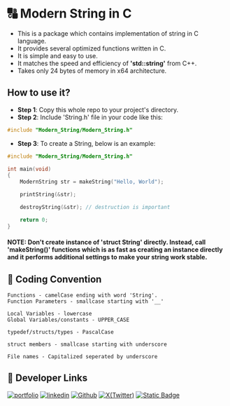 # 🔠 Modern String in C
- This is a package which contains implementation of string in C language. 
- It provides several optimized functions written in C.
- It is simple and easy to use.
- It matches the speed and efficiency of **'std::string'** from C++.
- Takes only 24 bytes of memory in x64 architecture.

## How to use it?
- **Step 1**: Copy this whole repo to your project's directory.
- **Step 2**: Include 'String.h' file in your code like this:
```c
#include "Modern_String/Modern_String.h"
```
- **Step 3**: To create a String, below is an example:
```c
#include "Modern_String/Modern_String.h"

int main(void)
{
    ModernString str = makeString("Hello, World");

    printString(&str);

    destroyString(&str); // destruction is important

    return 0;
}
```
#### **NOTE**: Don't create instance of '**struct String**' directly. Instead, call '**makeString()**' functions which is as fast as creating an instance directly and it performs additional settings to make your string work stable.

## 🎹 Coding Convention
```
Functions - camelCase ending with word 'String'.
Function Parameters - smallcase starting with '__'

Local Variables - lowercase
Global Variables/constants - UPPER_CASE

typedef/structs/types - PascalCase

struct members - smallcase starting with underscore

File names - Capitalized seperated by underscore
```

## 🔗 Developer Links
[![portfolio](https://img.shields.io/badge/my_portfolio-000?style=for-the-badge&logo=ko-fi&logoColor=white)](https://sakshamjoshi.netlify.app/)
[![linkedin](https://img.shields.io/badge/linkedin-0A66C2?style=for-the-badge&logo=linkedin&logoColor=white)](https://www.linkedin.com/in/sakshamjoshi27)
[![Github](https://img.shields.io/badge/Visit_my-Github-purple)](https://github.com/saksham-joshi)
[![X(Twitter)](https://img.shields.io/twitter/follow/sakshamjoshi27
)](https://x.com/sakshamjoshi27)
[![Static Badge](https://img.shields.io/badge/mail_at-social.sakshamjoshi%40gmail.com-aqua)](mailto:social.sakshamjoshi@gmail.com)


